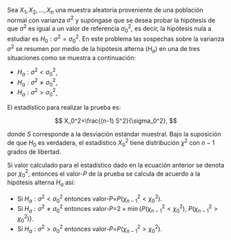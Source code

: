 Sea $X_1, X_2, \ldots, X_n$ una muestra aleatoria proveniente de una población normal con varianza $\sigma^2$ y supóngase que se desea probar la hipótesis de que $\sigma^2$ es igual a un valor de referencia $\sigma^2_0$, es decir, la hipótesis nula a estudiar es $H_0: \sigma^2 = \sigma_0^2$. En este problema las sospechas sobre la varianza  $\sigma^2$ se resumen por medio de la hipótesis alterna ($H_a$) en una de tres situaciones como se muestra a continuación:

- $H_a: \sigma^2 < \sigma_0^2$,
- $H_a: \sigma^2 \neq \sigma_0^2$,
- $H_a: \sigma^2 > \sigma_0^2$,

El estadístico para realizar la prueba es:

$$
	X_0^2=\frac{(n-1) S^2}{\sigma_0^2},
$$

donde $S$ corresponde a la desviación estándar muestral. Bajo la suposición de que $H_0$ es verdadera, el estadístico $X_0^2$ tiene distribución $\chi^2$ con $n-1$ grados de libertad.

Si valor calculado para el estadístico dado en la ecuación anterior se denota por $\chi_0^2$, entonces el valor-$P$ de la prueba se calcula de acuerdo a la hipótesis alterna $H_a$ así:

- Si $H_a: \sigma^2 < \sigma_0^2$ entonces valor-$P$=$P(\chi^2_{n-1} < \chi_0^2)$. 
- Si $H_a: \sigma^2 \neq \sigma_0^2$ entonces valor-$P$=$2 \times \min \left\{ P(\chi^2_{n-1} < \chi_0^2),~ P(\chi^2_{n-1} > \chi_0^2) \right\}$.
- Si $H_a: \sigma^2 > \sigma_0^2$ entonces valor-$P$=$P(\chi^2_{n-1} > \chi_0^2)$.

